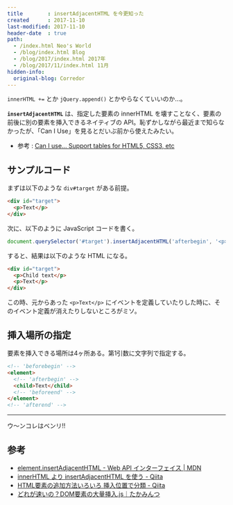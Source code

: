 ```yaml
---
title        : insertAdjacentHTML を今更知った
created      : 2017-11-10
last-modified: 2017-11-10
header-date  : true
path:
  - /index.html Neo's World
  - /blog/index.html Blog
  - /blog/2017/index.html 2017年
  - /blog/2017/11/index.html 11月
hidden-info:
  original-blog: Corredor
---
```


`innerHTML +=` とか `jQuery.append()` とかやらなくていいのか…。

**`insertAdjacentHTML`** は、指定した要素の innerHTML を壊すことなく、要素の前後に別の要素を挿入できるネイティブの API。恥ずかしながら最近まで知らなかったが、「Can I Use」を見るとだいぶ前から使えたみたい。

- 参考 : [Can I use... Support tables for HTML5, CSS3, etc](http://caniuse.com/#search=insertAdjacentHTML)

## サンプルコード

まずは以下のような `div#target` がある前提。

```html
<div id="target">
  <p>Text</p>
</div>
```

次に、以下のように JavaScript コードを書く。

```javascript
document.querySelector('#target').insertAdjacentHTML('afterbegin', '<p>Child text</p>');
```

すると、結果は以下のような HTML になる。

```html
<div id="target">
  <p>Child text</p>
  <p>Text</p>
</div>
```

この時、元からあった `<p>Text</p>` にイベントを定義していたりした時に、そのイベント定義が消えたりしないところがミソ。

## 挿入場所の指定

要素を挿入できる場所は4ヶ所ある。第1引数に文字列で指定する。

```html
<!-- 'beforebegin' -->
<element>
  <!-- 'afterbegin' -->
  <child>Text</child>
  <!-- 'beforeend' -->
</element>
<!-- 'afterend' -->
```

---

ウ～ンコレはベンリ!!

## 参考

- [element.insertAdjacentHTML - Web API インターフェイス | MDN](https://developer.mozilla.org/ja/docs/Web/API/Element/insertAdjacentHTML)
- [innerHTML より insertAdjacentHTML を使う - Qiita](https://qiita.com/amamamaou/items/624c22adec32515e863b)
- [HTML要素の追加方法いろいろ 挿入位置で分類 - Qiita](https://qiita.com/butakoma/items/89fa687ab90ff28d57ef)
- [どれが速いの？DOM要素の大量挿入.js｜たかみんつ](http://bicycle.life.coocan.jp/takamints/index.php/techtips/whichFastAppendChild)
